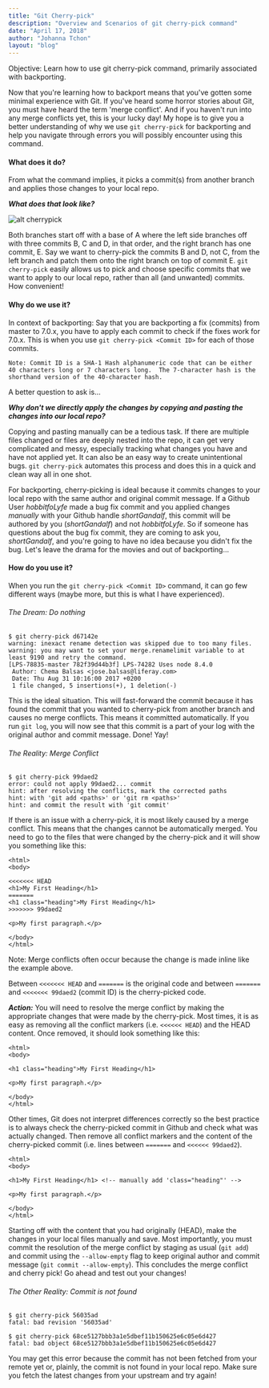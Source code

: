 ```yaml
---
title: "Git Cherry-pick"
description: "Overview and Scenarios of git cherry-pick command"
date: "April 17, 2018"
author: "Johanna Tchon"
layout: "blog"
---
```


<article>

Objective: Learn how to use git cherry-pick command, primarily associated with backporting.

Now that you're learning how to backport means that you've gotten some minimal experience with Git.  If you've heard some horror stories about Git, you must have heard the term 'merge conflict'.  And if you haven't run into any merge conflicts yet, this is your lucky day!  My hope is to give you a better understanding of why we use `git cherry-pick` for backporting and help you navigate through errors you will possibly encounter using this command.

#### What does it do?

From what the command implies, it picks a commit(s) from another branch and applies those changes to your local repo.

**_What does that look like?_**

![alt cherrypick](http://sogilis.com/wp-content/uploads/2015/05/cherrypick.gif)


Both branches start off with a base of A where the left side branches off with three commits B, C and D, in that order, and the right branch has one commit, E.  Say we want to cherry-pick the commits B and D, not C, from the left branch and patch them onto the right branch on top of commit E.  `git cherry-pick` easily allows us to pick and choose specific commits that we want to apply to our local repo, rather than all (and unwanted) commits.  How convenient!

#### Why do we use it?

In context of backporting: Say that you are backporting a fix (commits) from master to 7.0.x, you have to apply each commit to check if the fixes work for 7.0.x.  This is when you use `git cherry-pick <Commit ID>` for each of those commits.

	Note: Commit ID is a SHA-1 Hash alphanumeric code that can be either 40 characters long or 7 characters long.  The 7-character hash is the shorthand version of the 40-character hash.

A better question to ask is...

**_Why don't we directly apply the changes by copying and pasting the changes into our local repo?_**

Copying and pasting manually can be a tedious task.  If there are multiple files changed or files are deeply nested into the repo, it can get very complicated and messy, especially tracking what changes you have and have not applied yet.  It can also be an easy way to create unintentional bugs.  `git cherry-pick` automates this process and does this in a quick and clean way all in one shot.

For backporting, cherry-picking is ideal because it commits changes to your local repo with the same author and original commit message. If a Github User _hobbitfoLyfe_ made a bug fix commit and you applied changes _manually_ with your Github handle _shortGandalf_, this commit will be authored by you (_shortGandalf_) and not _hobbitfoLyfe_.  So if someone has questions about the bug fix commit, they are coming to ask you, _shortGandalf_, and you're going to have no idea because you didn't fix the bug.  Let's leave the drama for the movies and out of backporting...

#### How do you use it?

When you run the `git cherry-pick <Commit ID>` command, it can go few different ways (maybe more, but this is what I have experienced).

###### The Dream:  Do nothing

```
$ git cherry-pick d67142e
warning: inexact rename detection was skipped due to too many files.
warning: you may want to set your merge.renamelimit variable to at least 9190 and retry the command.
[LPS-78835-master 782f39d44b3f] LPS-74282 Uses node 8.4.0
 Author: Chema Balsas <jose.balsas@liferay.com>
 Date: Thu Aug 31 10:16:00 2017 +0200
 1 file changed, 5 insertions(+), 1 deletion(-)
```

This is the ideal situation.  This will fast-forward the commit because it has found the commit that you wanted to cherry-pick from another branch and causes no merge conflicts.  This means it committed automatically.  If you run `git log`, you will now see that this commit is a part of your log with the original author and commit message.  Done!  Yay!

###### The Reality:  Merge Conflict

```
$ git cherry-pick 99daed2
error: could not apply 99daed2... commit
hint: after resolving the conflicts, mark the corrected paths
hint: with 'git add <paths>' or 'git rm <paths>'
hint: and commit the result with 'git commit'
```

If there is an issue with a cherry-pick, it is most likely caused by a merge conflict.  This means that the changes cannot be automatically merged.  You need to go to the files that were changed by the cherry-pick and it will show you something like this:

```
<html>
<body>

<<<<<<< HEAD
<h1>My First Heading</h1>
=======
<h1 class="heading">My First Heading</h1>
>>>>>>> 99daed2

<p>My first paragraph.</p>

</body>
</html>
```

Note: Merge conflicts often occur because the change is made inline like the example above.

Between `<<<<<<< HEAD` and `=======` is the original code and between `=======` and `<<<<<<< 99daed2` (commit ID) is the cherry-picked code.

**_Action:_** You will need to resolve the merge conflict by making the appropriate changes that were made by the cherry-pick.  Most times, it is as easy as removing all the conflict markers (i.e. `<<<<<< HEAD`) and the HEAD content.  Once removed, it should look something like this:

```
<html>
<body>

<h1 class="heading">My First Heading</h1>

<p>My first paragraph.</p>

</body>
</html>
```

Other times, Git does not interpret differences correctly so the best practice is to always check the cherry-picked commit in Github and check what was actually changed.  Then remove all conflict markers and the content of the cherry-picked commit (i.e. lines between `=======` and `<<<<<< 99daed2`).

```
<html>
<body>

<h1>My First Heading</h1> <!-- manually add 'class="heading"' -->

<p>My first paragraph.</p>

</body>
</html>
```

Starting off with the content that you had originally (HEAD), make the changes in your local files manually and save.  Most importantly, you must commit the resolution of the merge conflict by staging as usual (`git add`) and commit using the `--allow-empty` flag to keep original author and commit message (`git commit --allow-empty`).  This concludes the merge conflict and cherry pick!  Go ahead and test out your changes!

###### The Other Reality: Commit is not found

```
$ git cherry-pick 56035ad
fatal: bad revision '56035ad'

$ git cherry-pick 68ce5127bbb3a1e5dbef11b150625e6c05e6d427
fatal: bad object 68ce5127bbb3a1e5dbef11b150625e6c05e6d427

```

You may get this error because the commit has not been fetched from your remote yet or, plainly, the commit is not found in your local repo.  Make sure you fetch the latest changes from your upstream and try again!

</article>